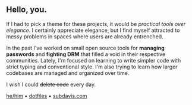 ## Hello, you.

If I had to pick a theme for these projects, it would be *practical tools over elegance*.  I certainly appreciate elegance, but I find myself attracted to messy problems in spaces where users are already entrenched.

In the past I've worked on small open source tools for **managing passwords** and **fighting DRM** that filled a void in their respective communities.  Lately, I'm focused on learning to write simpler code with strict typing and conventional style.   I'm also trying to learn how larger codebases are managed and organized over time.

I wish I could ~~delete code~~ every day.

[he/him](https://www.mypronouns.org/he-him) • [dotfiles](https://github.com/subdavis/dotfiles) • [subdavis.com](https://subdavis.com)
